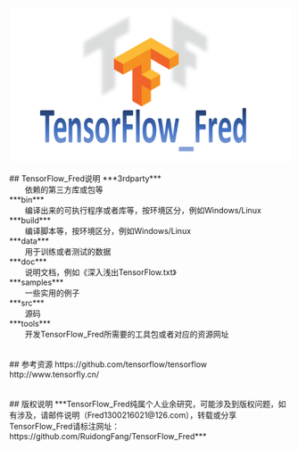 <div align="center">
  <img src="https://github.com/RuidongFang/TensorFlow_Fred/blob/master/TensorFlow_Fred_logo.png"><br><br>
</div>
## TensorFlow_Fred说明
***3rdparty***</br>　　依赖的第三方库或包等</br>
***bin***</br>　　编译出来的可执行程序或者库等，按环境区分，例如Windows/Linux</br>
***build***</br>　　编译脚本等，按环境区分，例如Windows/Linux</br>
***data***</br>　　用于训练或者测试的数据</br>
***doc***</br>　　说明文档，例如《深入浅出TensorFlow.txt》</br>
***samples***</br>　　一些实用的例子</br>
***src***</br>　　源码</br>
***tools***</br>　　开发TensorFlow_Fred所需要的工具包或者对应的资源网址</br>
</br></br>
## 参考资源
https://github.com/tensorflow/tensorflow</br>
http://www.tensorfly.cn/</br>
</br></br>
## 版权说明
***TensorFlow_Fred纯属个人业余研究，可能涉及到版权问题，如有涉及，请邮件说明（Fred1300216021@126.com），转载或分享TensorFlow_Fred请标注网址：https://github.com/RuidongFang/TensorFlow_Fred***
